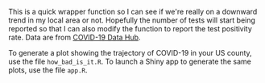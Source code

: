 This is a quick wrapper function so I can see if we're really on a
downward trend in my local area or not.  Hopefully the number of
tests will start being reported so that I can also modify the function
to report the test positivity rate.  Data are from
[COVID-19 Data Hub](https://covid19datahub.io/).

To generate a plot showing the trajectory of COVID-19 in your US county,
use the file `how_bad_is_it.R`.  To launch a Shiny app to generate the
same plots, use the file `app.R`.
